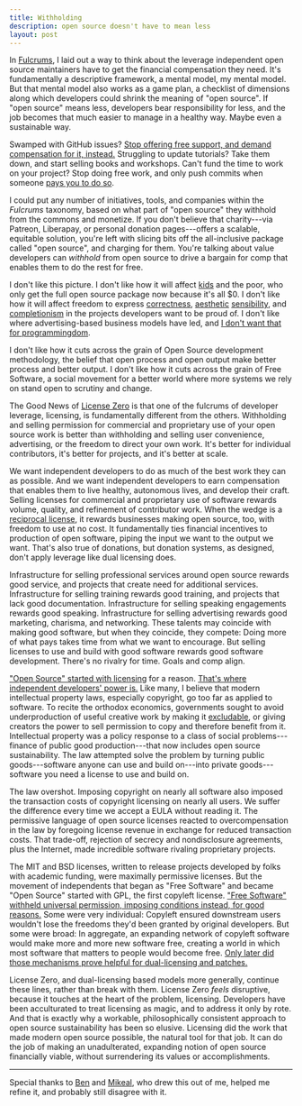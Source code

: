 ```yaml
---
title: Withholding
description: open source doesn't have to mean less
layout: post
---
```


In [Fulcrums](https://blog.licensezero.com/2018/03/04/fulcrums.html), I laid out a way to think about the leverage independent open source maintainers have to get the financial compensation they need.  It's fundamentally a descriptive framework, a mental model, my mental model.  But that mental model also works as a game plan, a checklist of dimensions along which developers could shrink the meaning of "open source".  If "open source" means less, developers bear responsibility for less, and the job becomes that much easier to manage in a healthy way.  Maybe even a sustainable way.

Swamped with GitHub issues?  [Stop offering free support, and demand compensation for it, instead.](https://hueniverse.com/a-new-social-contract-for-open-source-86d1fcf3e353)  Struggling to update tutorials?  Take them down, and start selling books and workshops.  Can't fund the time to work on your project?  Stop doing free work, and only push commits when someone [pays you to do so](https://github.com/switchmode/switchmode).

I could put any number of initiatives, tools, and companies within the _Fulcrums_ taxonomy, based on what part of "open source" they withhold from the commons and monetize.  If you don't believe that charity---via Patreon, Liberapay, or personal donation pages---offers a scalable, equitable solution, you're left with slicing bits off the all-inclusive package called "open source", and charging for them.  You're talking about value developers can _withhold_ from open source to drive a bargain for comp that enables them to do the rest for free.

I don't like this picture.  I don't like how it will affect [kids](https://blog.licensezero.com/2017/09/12/manifesto.html#people) and the poor, who only get the full open source package now because it's all $0.  I don't like how it will affect freedom to express [correctness](https://github.com/mikeal/r2), [aesthetic](http://browserify.org/) [sensibility](http://backbonejs.org/docs/backbone.html), and [completionism](https://github.com/chalk/chalk/commit/12d1276b36cc026ecea1bdfe1771198b242f7b1d) in the projects developers want to be proud of.  I don't like where advertising-based business models have led, and [I don't want that for programmingdom](https://github.com/atom-minimap/minimap/issues/588).

I don't like how it cuts across the grain of Open Source development methodology, the belief that open process and open output make better process and better output.  I don't like how it cuts across the grain of Free Software, a social movement for a better world where more systems we rely on stand open to scrutiny and change.

The Good News of [License Zero](https://licensezero.com) is that one of the fulcrums of developer leverage, licensing, is fundamentally different from the others.  Withholding and selling permission for commercial and proprietary use of your open source work is better than withholding and selling user convenience, advertising, or the freedom to direct your own work.  It's better for individual contributors, it's better for projects, and it's better at scale.

We want independent developers to do as much of the best work they can as possible.  And we want independent developers to earn compensation that enables them to live healthy, autonomous lives, and develop their craft.  Selling licenses for commercial and proprietary use of software rewards volume, quality, and refinement of contributor work.  When the wedge is a [reciprocal license](https://licensezero.com/licenses/reciprocal), it rewards businesses making open source, too, with freedom to use at no cost.  It fundamentally ties financial incentives to production of open software, piping the input we want to the output we want.  That's also true of donations, but donation systems, as designed, don't apply leverage like dual licensing does.

Infrastructure for selling professional services around open source rewards good service, and projects that create need for additional services.  Infrastructure for selling training rewards good training, and projects that lack good documentation.  Infrastructure for selling speaking engagements rewards good speaking.  Infrastructure for selling advertising rewards good marketing, charisma, and networking.  These talents may coincide with making good software, but when they coincide, they compete:  Doing more of what pays takes time from what we want to encourage.  But selling licenses to use and build with good software rewards good software development.  There's no rivalry for time.  Goals and comp align.

["Open Source" started with licensing](https://opensource.org/osd) for a reason.    [That's where independent developers' power is.](https://writing.kemitchell.com/2017/08/31/Null-Value.html)  Like many, I believe that modern intellectual property laws, especially copyright, go too far as applied to software.  To recite the orthodox economics, governments sought to avoid underproduction of useful creative work by making it [excludable](https://en.wikipedia.org/wiki/Excludability), or giving creators the power to sell permission to copy and therefore benefit from it.  Intellectual property was a policy response to a class of social problems---finance of public good production---that now includes open source sustainability.  The law attempted solve the problem by turning public goods---software anyone can use and build on---into private goods---software you need a license to use and build on.

The law overshot.  Imposing copyright on nearly all software also imposed the transaction costs of copyright licensing on nearly all users.  We suffer the difference every time we accept a EULA without reading it.  The permissive language of open source licenses reacted to overcompensation in the law by foregoing license revenue in exchange for reduced transaction costs.  That trade-off, rejection of secrecy and nondisclosure agreements, plus the Internet, made incredible software rivaling proprietary projects.

The MIT and BSD licenses, written to release projects developed by folks with academic funding, were maximally permissive licenses.  But the movement of independents that began as "Free Software" and became "Open Source" started with GPL, the first copyleft license.  ["Free Software" withheld universal permission, imposing conditions instead, for good reasons.](https://www.gnu.org/philosophy/free-software-even-more-important.html)  Some were very individual:  Copyleft ensured downstream users wouldn't lose the freedoms they'd been granted by original developers.  But some were broad:  In aggregate, an expanding network of copyleft software would make more and more new software free, creating a world in which most software that matters to people would become free.  [Only later did those mechanisms prove helpful for dual-licensing and patches.](https://blog.licensezero.com/2018/01/25/imaginary-licenses.html)

License Zero, and dual-licensing based models more generally, continue these lines, rather than break with them.  License Zero _feels_ disruptive, because it touches at the heart of the problem, licensing.  Developers have been acculturated to treat licensing as magic, and to address it only by rote.  And that is exactly why a workable, philosophically consistent approach to open source sustainability has been so elusive.  Licensing did the work that made modern open source possible, the natural tool for that job.  It can do the job of making an unadulterated, expanding notion of open source financially viable, without surrendering its values or accomplishments.

---

Special thanks to [Ben](https://twitter.com/benjamincoe) and [Mikeal](https://twitter.com/mikeal), who drew this out of me, helped me refine it, and probably still disagree with it.
